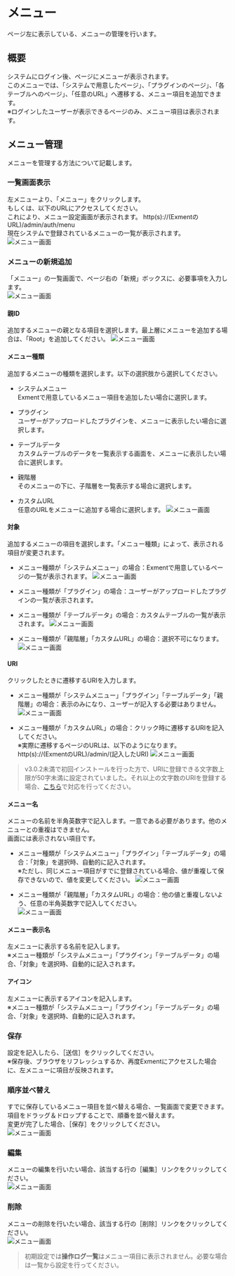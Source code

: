 # メニュー
ページ左に表示している、メニューの管理を行います。

## 概要
システムにログイン後、ページにメニューが表示されます。  
このメニューでは、「システムで用意したページ」、「プラグインのページ」、「各テーブルへのページ」、「任意のURL」へ遷移する、メニュー項目を追加できます。  
※ログインしたユーザーが表示できるページのみ、メニュー項目は表示されます。  


## メニュー管理
メニューを管理する方法について記載します。  

### 一覧画面表示
左メニューより、「メニュー」をクリックします。  
もしくは、以下のURLにアクセスしてください。  
これにより、メニュー設定画面が表示されます。
http(s)://(ExmentのURL)/admin/auth/menu  
現在システムで登録されているメニューの一覧が表示されます。
![メニュー画面](img/menu/menu_grid1.png)

### メニューの新規追加
「メニュー」の一覧画面で、ページ右の「新規」ボックスに、必要事項を入力します。  
![メニュー画面](img/menu/menu_new1.png)

#### 親ID
追加するメニューの親となる項目を選択します。最上層にメニューを追加する場合は、「Root」を追加してください。
![メニュー画面](img/menu/menu_new2.png)

#### メニュー種類
追加するメニューの種類を選択します。以下の選択肢から選択してください。
- <span class="heading_smaller_than_h5">システムメニュー</span>  
Exmentで用意しているメニュー項目を追加したい場合に選択します。  

- <span class="heading_smaller_than_h5">プラグイン</span>  
ユーザーがアップロードしたプラグインを、メニューに表示したい場合に選択します。  

- <span class="heading_smaller_than_h5">テーブルデータ</span>  
カスタムテーブルのデータを一覧表示する画面を、メニューに表示したい場合に選択します。  

- <span class="heading_smaller_than_h5">親階層</span>  
そのメニューの下に、子階層を一覧表示する場合に選択します。  

- <span class="heading_smaller_than_h5">カスタムURL</span>  
任意のURLをメニューに追加する場合に選択します。
![メニュー画面](img/menu/menu_new3.png)

#### 対象
追加するメニューの項目を選択します。「メニュー種類」によって、表示される項目が変更されます。
- メニュー種類が「システムメニュー」の場合：Exmentで用意しているページの一覧が表示されます。
![メニュー画面](img/menu/menu_new4.png)

- メニュー種類が「プラグイン」の場合：ユーザーがアップロードしたプラグインの一覧が表示されます。
- メニュー種類が「テーブルデータ」の場合：カスタムテーブルの一覧が表示されます。
![メニュー画面](img/menu/menu_new5.png)

- メニュー種類が「親階層」「カスタムURL」の場合：選択不可になります。
![メニュー画面](img/menu/menu_new6.png)


#### URI
クリックしたときに遷移するURIを入力します。
- メニュー種類が「システムメニュー」「プラグイン」「テーブルデータ」「親階層」の場合：表示のみになり、ユーザーが記入する必要はありません。  
![メニュー画面](img/menu/menu_new7.png)

- メニュー種類が「カスタムURL」の場合：クリック時に遷移するURIを記入してください。  
※実際に遷移するページのURLは、以下のようになります。
http(s)://(ExmentのURL)/admin/(記入したURI)
![メニュー画面](img/menu/menu_new8.png)

> v3.0.2未満で初回インストールを行った方で、URIに登録できる文字数上限が50字未満に設定されていました。それ以上の文字数のURIを登録する場合、[こちら](/ja/patch/menu_uri_length)で対応を行ってください。


#### メニュー名
メニューの名前を半角英数字で記入します。一意である必要があります。他のメニューとの重複はできません。  
画面には表示されない項目です。  
- メニュー種類が「システムメニュー」「プラグイン」「テーブルデータ」の場合：「対象」を選択時、自動的に記入されます。  
※ただし、同じメニュー項目がすでに登録されている場合、値が重複して保存できないので、値を変更してください。
![メニュー画面](img/menu/menu_new9.png)

- メニュー種類が「親階層」「カスタムURL」の場合：他の値と重複しないよう、任意の半角英数字で記入してください。  
![メニュー画面](img/menu/menu_new10.png)


#### メニュー表示名
左メニューに表示する名前を記入します。  
※メニュー種類が「システムメニュー」「プラグイン」「テーブルデータ」の場合、「対象」を選択時、自動的に記入されます。  

#### アイコン
左メニューに表示するアイコンを記入します。  
※メニュー種類が「システムメニュー」「プラグイン」「テーブルデータ」の場合、「対象」を選択時、自動的に記入されます。  

### 保存
設定を記入したら、［送信］をクリックしてください。  
※保存後、ブラウザをリフレッシュするか、再度Exmentにアクセスした場合に、左メニューに項目が反映されます。

### 順序並べ替え
すでに保存しているメニュー項目を並べ替える場合、一覧画面で変更できます。  
項目をドラッグ＆ドロップすることで、順番を並べ替えます。  
変更が完了した場合、［保存］をクリックしてください。  
![メニュー画面](img/menu/menu_sort1.png)


### 編集
メニューの編集を行いたい場合、該当する行の［編集］リンクをクリックしてください。  
![メニュー画面](img/menu/menu_edit.png)

### 削除
メニューの削除を行いたい場合、該当する行の［削除］リンクをクリックしてください。  
![メニュー画面](img/menu/menu_delete.png)

> 初期設定では**操作ログ一覧**はメニュー項目に表示されません。必要な場合は一覧から設定を行ってください。